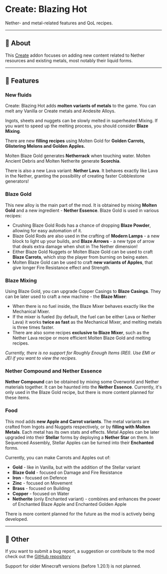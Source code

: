 Create: Blazing Hot
===================

Nether- and metal-related features and QoL recipes.

* * *

📝 About
--------

This [Create](https://modrinth.com/mod/create-fabric) addon focuses on adding new content related to Nether resources and existing metals, most notably their liquid forms.

* * *

🔧 Features
-----------

### New fluids

Create: Blazing Hot adds <b>molten variants of metals</b> to the game. You can melt any Vanilla or Create metals and Andesite Alloys.

Ingots, sheets and nuggets can be slowly melted in superheated Mixing. If you want to speed up the melting process, you should consider **Blaze Mixing**.

There are new **filling recipes** using Molten Gold for **Golden Carrots, Glistering Melons and Golden Apples.**

Molten Blaze Gold generates **Netherrack** when touching water. Molten Ancient Debris and Molten Netherite generate **Scorchia**.

There is also a new Lava variant: **Nether Lava**. It behaves exactly like Lava in the Nether, granting the possibility of creating faster Cobblestone generators!

### Blaze Gold

This new alloy is the main part of the mod. It is obtained by mixing **Molten Gold** and a new ingredient - **Nether Essence**. Blaze Gold is used in various recipes:

*   Crushing Blaze Gold Rods has a chance of dropping **Blaze Powder**, allowing for easy automation of it.
*   Blaze Gold Rods are also used in the crafting of **Modern Lamps** - a new block to light up your builds, and **Blaze Arrows** - a new type of arrow that deals extra damage when shot in The Nether dimension!
*   Either Blaze Gold Nuggets or Molten Blaze Gold can be used to craft **Blaze Carrots**, which stop the player from burning on being eaten.
*   Molten Blaze Gold can be used to craft **new variants of Apples**, that give longer Fire Resistance effect and Strength.

### Blaze Mixing

Using Blaze Gold, you can upgrade Copper Casings to **Blaze Casings**. They can be later used to craft a new machine - the **Blaze Mixer**:

*   When there is no fuel inside, the Blaze Mixer behaves exactly like the Mechanical Mixer.
*   If the mixer is fueled (by default, the fuel can be either Lava or Nether Lava) it works **twice as fast** as the Mechanical Mixer, and melting metals is three times faster.
*   There are also some recipes **exclusive to Blaze Mixer**, such as the Nether Lava recipe or more efficient Molten Blaze Gold and melting recipes.

_Currently, there is no support for Roughly Enough Items (REI). Use EMI or JEI if you want to view the recipes._

### Nether Compound and Nether Essence

**Nether Compound** can be obtained by mixing some Overworld and Nether materials together. It can be haunted into the **Nether Essence**. Currently, it's only used in the Blaze Gold recipe, but there is more content planned for these items.

### Food

This mod adds **new Apple and Carrot variants**. The metal variants are crafted from Ingots and Nuggets respectively, or by **filling with Molten Metals**. Each metal has its own stats and effects.
Metal Apples can be later upgraded into their **Stellar** forms by deploying a **Nether Star** on them.
In Sequenced Assembly, Stellar Apples can be turned into their **Enchanted** forms.

Currently, you can make Carrots and Apples out of:

*   **Gold** - like in Vanilla, but with the addition of the Stellar variant
*   **Blaze Gold** - focused on Damage and Fire Resistance
*   **Iron** - focused on Defence
*   **Zinc** - focused on Movement
*   **Brass** - focused on Building
*   **Copper** - focused on Water
*   **Netherite** (only Enchanted variant) - combines and enhances the power of Enchanted Blaze Apple and Enchanted Golden Apple

There is more content planned for the future as the mod is actively being developed.

* * *

## 🔨 Other

If you want to submit a bug report, a suggestion or contribute to the mod check out the [GitHub repository](https://github.com/dudek26/Create-Blazing-Hot)

Support for older Minecraft versions (before 1.20.1) is not planned.
